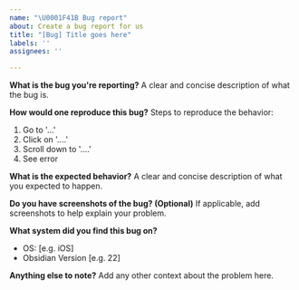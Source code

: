 ```yaml
---
name: "\U0001F41B Bug report"
about: Create a bug report for us
title: "[Bug] Title goes here"
labels: ''
assignees: ''

---
```


**What is the bug you're reporting?**
A clear and concise description of what the bug is.

**How would one reproduce this bug?**
Steps to reproduce the behavior:
1. Go to '...'
2. Click on '....'
3. Scroll down to '....'
4. See error

**What is the expected behavior?**
A clear and concise description of what you expected to happen.

**Do you have screenshots of the bug? (Optional)**
If applicable, add screenshots to help explain your problem.

**What system did you find this bug on?**
 - OS: [e.g. iOS]
 - Obsidian Version [e.g. 22]

**Anything else to note?**
Add any other context about the problem here.
